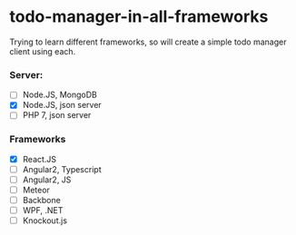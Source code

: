 # todo-manager-in-all-frameworks
Trying to learn different frameworks, so will create a simple todo manager client using each.

### Server: 
 - [ ] Node.JS, MongoDB
 - [x] Node.JS, json server
 - [ ] PHP 7, json server

### Frameworks
 - [x] React.JS
 - [ ] Angular2, Typescript
 - [ ] Angular2, JS
 - [ ] Meteor
 - [ ] Backbone
 - [ ] WPF, .NET
 - [ ] Knockout.js
